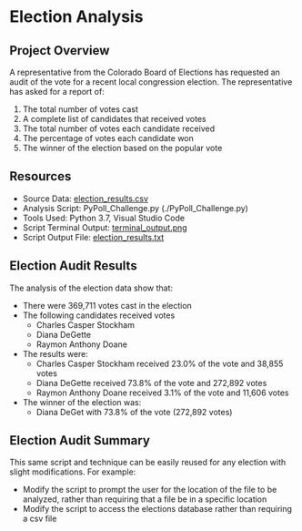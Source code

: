 # Election Analysis

## Project Overview
A representative from the Colorado Board of Elections has requested an audit of the vote for a recent local congression election.  The representative has asked for a report of:

1. The total number of votes cast
2. A complete list of candidates that received votes
3. The total number of votes each candidate received
4. The percentage of votes each candidate won
5. The winner of the election based on the popular vote

## Resources
- Source Data:  [election_results.csv](./Resources/election_results.csv)
- Analysis Script:  PyPoll_Challenge.py (./PyPoll_Challenge.py)
- Tools Used:  Python 3.7, Visual Studio Code
- Script Terminal Output:  [terminal_output.png](./analysis/terminal_output.png)
- Script Output File:  [election_results.txt](./analysis/election_results.txt)

## Election Audit Results
The analysis of the election data show that:
- There were 369,711 votes cast in the election
- The following candidates received votes
    - Charles Casper Stockham
    - Diana DeGette
    - Raymon Anthony Doane
- The results were:
    - Charles Casper Stockham received 23.0% of the vote and 38,855 votes
    - Diana DeGette received 73.8% of the vote and 272,892 votes
    - Raymon Anthony Doane received 3.1% of the vote and 11,606 votes
- The winner of the election was:
    - Diana DeGet with 73.8% of the vote (272,892 votes)

## Election Audit Summary
This same script and technique can be easily reused for any election with slight modifications.  For example:
- Modify the script to prompt the user for the location of the file to be analyzed, rather than requiring that a file be in a specific location
- Modify the script to access the elections database rather than requiring a csv file